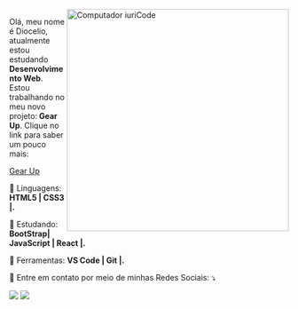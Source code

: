 <img src="https://raw.githubusercontent.com/MicaelliMedeiros/micaellimedeiros/master/image/computer-illustration.png" min-width="400px" max-width="400px" width="400px" align="right" alt="Computador iuriCode">

<p align="left"> 
 Olá, meu nome é Diocelio, atualmente estou estudando <strong>Desenvolvimento Web</strong>.<br>
  Estou trabalhando no meu novo projeto:<strong> Gear Up</strong>.
  Clique no link para saber um pouco mais:
  <a href="#"><p>Gear Up</p></a>
</p>

<p align="left">
  🦄 Linguagens: <strong>HTML5 | CSS3 |.</strong>
</p>

<p align="left">
  📑 Estudando: <strong>BootStrap| JavaScript | React |.</strong>
</p>

<p align="left">
  💼 Ferramentas: <strong>VS Code | Git |.</strong>
</p>

<p align="left">
  💌 Entre em contato por meio de minhas Redes Sociais: ⤵️
</p>

  <a href="https://www.linkedin.com/in/dioceliojr/" alt="Linkedin">
  <img src="https://img.shields.io/badge/-Linkedin-0e76a8?style=flat-square&logo=Linkedin&logoColor=white&link=https://www.linkedin.com/in/dioceliojr/" /></a>

  <a href="https://www.instagram.com/diowritos/" alt="Instagram">
  <img src="https://img.shields.io/badge/-Instagram-DF0174?style=flat-square&labelColor=DF0174&logo=instagram&logoColor=white&link=LINK-DO-SEU-INSTAGRAM"/></a>
</p>  
